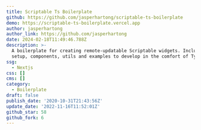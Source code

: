 ```yaml
---
title: Scriptable Ts Boilerplate
github: https://github.com/jasperhartong/scriptable-ts-boilerplate
demo: https://scriptable-ts-boilerplate.vercel.app
author: jasperhartong
author_link: https://github.com/jasperhartong
date: 2024-02-18T11:49:46.788Z
description: >-
  A boilerplate for creating remote-updatable Scriptable widgets. Includes
  setup, components, utils and examples to develop in the comfort of TypeScript.
ssg:
  - Nextjs
css: []
cms: []
category:
  - Boilerplate
draft: false
publish_date: '2020-10-31T21:43:56Z'
update_date: '2022-11-16T11:52:01Z'
github_star: 58
github_fork: 6
---
```

